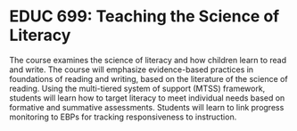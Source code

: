 # EDUC 699: Teaching the Science of Literacy

The course examines the science of literacy and how children learn to read and write. The course will emphasize evidence-based practices in foundations of reading and writing, based on the literature of the science of reading. Using the multi-tiered system of support (MTSS) framework, students will learn how to target literacy to meet individual needs based on formative and summative assessments. Students will learn to link progress monitoring to EBPs for tracking responsiveness to instruction.